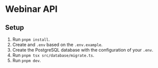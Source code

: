 # Webinar API

## Setup

1. Run `pnpm install`.
2. Create and `.env` based on the `.env.example`.
3. Create the PostgreSQL database with the configuration of your `.env`.
4. Run `pnpm tsx src/database/migrate.ts`.
5. Run `pnpm dev`.
